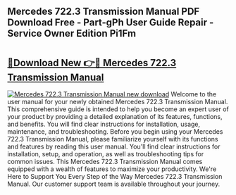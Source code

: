 ## Mercedes 722.3 Transmission Manual PDF Download Free - Part-gPh User Guide Repair - Service Owner Edition Pi1Fm

# <h2><a href="http://cf2159.oget.top/?id=Mercedes+722.3+Transmission+Manual">🔗Download New 👉🔴 Mercedes 722.3 Transmission Manual</a></h2>

[![Mercedes 722.3 Transmission Manual new download](https://i.imgur.com/5g1atiW.png)](http://cf2159.oget.top/?id=Mercedes+722.3+Transmission+Manual)
Welcome to the user manual for your newly obtained Mercedes 722.3 Transmission Manual. This comprehensive guide is intended to help you become an expert user of your product by providing a detailed explanation of its features, functions, and benefits. You will find clear instructions for installation, usage, maintenance, and troubleshooting. Before you begin using your Mercedes 722.3 Transmission Manual, please familiarize yourself with its functions and features by reading this user manual. You'll find clear instructions for installation, setup, and operation, as well as troubleshooting tips for common issues. This Mercedes 722.3 Transmission Manual comes equipped with a wealth of features to maximize your productivity. We're Here to Support You Every Step of the Way Mercedes 722.3 Transmission Manual. Our customer support team is available throughout your journey.
